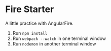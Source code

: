 # Fire Starter
A little practice with AngularFire.

1. Run `npm install`
2. Run `webpack --watch` in one terminal window
3. Run `nodemon` in another terminal window
